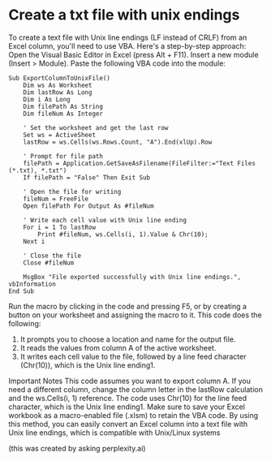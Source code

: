 # Create a txt file with unix endings

To create a text file with Unix line endings (LF instead of CRLF) from an Excel column, you'll need to use VBA. Here's a step-by-step approach:
Open the Visual Basic Editor in Excel (press Alt + F11).
Insert a new module (Insert > Module).
Paste the following VBA code into the module:
```
Sub ExportColumnToUnixFile()
    Dim ws As Worksheet
    Dim lastRow As Long
    Dim i As Long
    Dim filePath As String
    Dim fileNum As Integer
    
    ' Set the worksheet and get the last row
    Set ws = ActiveSheet
    lastRow = ws.Cells(ws.Rows.Count, "A").End(xlUp).Row
    
    ' Prompt for file path
    filePath = Application.GetSaveAsFilename(FileFilter:="Text Files (*.txt), *.txt")
    If filePath = "False" Then Exit Sub
    
    ' Open the file for writing
    fileNum = FreeFile
    Open filePath For Output As #fileNum
    
    ' Write each cell value with Unix line ending
    For i = 1 To lastRow
        Print #fileNum, ws.Cells(i, 1).Value & Chr(10);
    Next i
    
    ' Close the file
    Close #fileNum
    
    MsgBox "File exported successfully with Unix line endings.", vbInformation
End Sub
```

Run the macro by clicking in the code and pressing F5, or by creating a button on your worksheet and assigning the macro to it.
This code does the following:
1. It prompts you to choose a location and name for the output file.
2. It reads the values from column A of the active worksheet.
3. It writes each cell value to the file, followed by a line feed character (Chr(10)), which is the Unix line ending1.

Important Notes
This code assumes you want to export column A. If you need a different column, change the column letter in the lastRow calculation and the ws.Cells(i, 1) reference.
The code uses Chr(10) for the line feed character, which is the Unix line ending1.
Make sure to save your Excel workbook as a macro-enabled file (.xlsm) to retain the VBA code.
By using this method, you can easily convert an Excel column into a text file with Unix line endings, which is compatible with Unix/Linux systems

(this was created by asking perplexity.ai)

